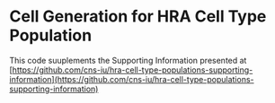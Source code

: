 # Cell Generation for HRA Cell Type Population

This code suuplements  the Supporting Information presented at [https://github.com/cns-iu/hra-cell-type-populations-supporting-information](https://github.com/cns-iu/hra-cell-type-populations-supporting-information)